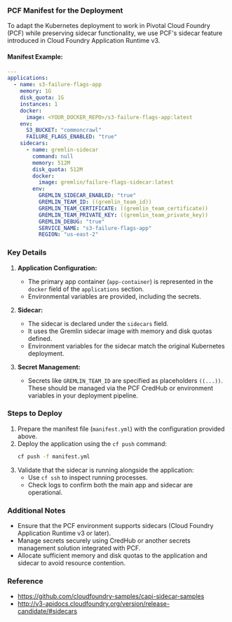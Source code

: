 ### PCF Manifest for the Deployment

To adapt the Kubernetes deployment to work in Pivotal Cloud Foundry (PCF) while preserving sidecar functionality, we use PCF's sidecar feature introduced in Cloud Foundry Application Runtime v3.

#### Manifest Example:

```yaml
---
applications:
  - name: s3-failure-flags-app
    memory: 1G
    disk_quota: 1G
    instances: 1
    docker:
      image: <YOUR_DOCKER_REPO>/s3-failure-flags-app:latest
    env:
      S3_BUCKET: "commoncrawl"
      FAILURE_FLAGS_ENABLED: "true"
    sidecars:
      - name: gremlin-sidecar
        command: null
        memory: 512M
        disk_quota: 512M
        docker:
          image: gremlin/failure-flags-sidecar:latest
        env:
          GREMLIN_SIDECAR_ENABLED: "true"
          GREMLIN_TEAM_ID: ((gremlin_team_id))
          GREMLIN_TEAM_CERTIFICATE: ((gremlin_team_certificate))
          GREMLIN_TEAM_PRIVATE_KEY: ((gremlin_team_private_key))
          GREMLIN_DEBUG: "true"
          SERVICE_NAME: "s3-failure-flags-app"
          REGION: "us-east-2"
```

### Key Details

1. **Application Configuration:**
   - The primary app container (`app-container`) is represented in the `docker` field of the `applications` section.
   - Environmental variables are provided, including the secrets.

2. **Sidecar:**
   - The sidecar is declared under the `sidecars` field.
   - It uses the Gremlin sidecar image with memory and disk quotas defined.
   - Environment variables for the sidecar match the original Kubernetes deployment.

3. **Secret Management:**
   - Secrets like `GREMLIN_TEAM_ID` are specified as placeholders `((...))`. These should be managed via the PCF CredHub or environment variables in your deployment pipeline.

### Steps to Deploy

1. Prepare the manifest file (`manifest.yml`) with the configuration provided above.
2. Deploy the application using the `cf push` command:
   ```bash
   cf push -f manifest.yml
   ```
3. Validate that the sidecar is running alongside the application:
   - Use `cf ssh` to inspect running processes.
   - Check logs to confirm both the main app and sidecar are operational.

### Additional Notes

- Ensure that the PCF environment supports sidecars (Cloud Foundry Application Runtime v3 or later).
- Manage secrets securely using CredHub or another secrets management solution integrated with PCF.
- Allocate sufficient memory and disk quotas to the application and sidecar to avoid resource contention.

### Reference

- https://github.com/cloudfoundry-samples/capi-sidecar-samples
- http://v3-apidocs.cloudfoundry.org/version/release-candidate/#sidecars
